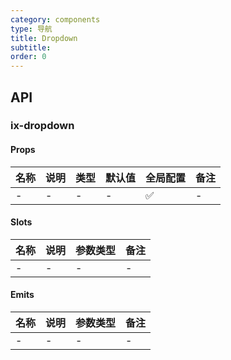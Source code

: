 ```yaml
---
category: components
type: 导航
title: Dropdown
subtitle:
order: 0
---
```




## API

### ix-dropdown

#### Props

| 名称 | 说明 | 类型  | 默认值 | 全局配置 | 备注 |
| --- | --- | --- | --- | --- | --- |
| - | - | - | - | ✅ | - |

#### Slots

| 名称 | 说明 | 参数类型 | 备注 |
| --- | --- | --- | --- |
| - | - | - | - |

#### Emits

| 名称 | 说明 | 参数类型 | 备注 |
| --- | --- | --- | --- |
| - | - | - | - |
